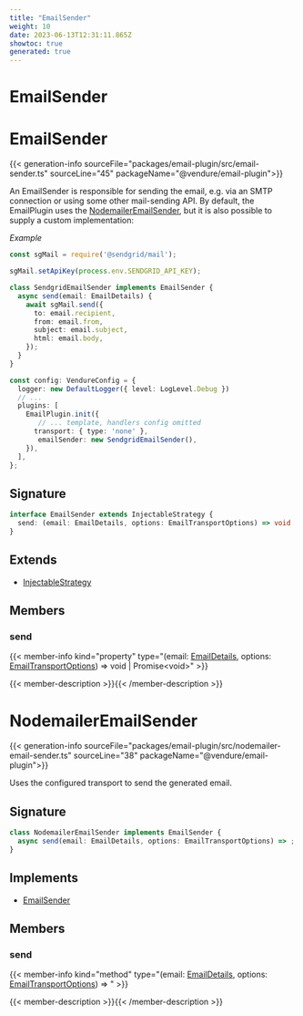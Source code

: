 ```yaml
---
title: "EmailSender"
weight: 10
date: 2023-06-13T12:31:11.865Z
showtoc: true
generated: true
---
```

<!-- This file was generated from the Vendure source. Do not modify. Instead, re-run the "docs:build" script -->

# EmailSender
<div class="symbol">


# EmailSender

{{< generation-info sourceFile="packages/email-plugin/src/email-sender.ts" sourceLine="45" packageName="@vendure/email-plugin">}}

An EmailSender is responsible for sending the email, e.g. via an SMTP connection
or using some other mail-sending API. By default, the EmailPlugin uses the
<a href='/typescript-api/core-plugins/email-plugin/email-sender#nodemaileremailsender'>NodemailerEmailSender</a>, but it is also possible to supply a custom implementation:

*Example*

```TypeScript
const sgMail = require('@sendgrid/mail');

sgMail.setApiKey(process.env.SENDGRID_API_KEY);

class SendgridEmailSender implements EmailSender {
  async send(email: EmailDetails) {
    await sgMail.send({
      to: email.recipient,
      from: email.from,
      subject: email.subject,
      html: email.body,
    });
  }
}

const config: VendureConfig = {
  logger: new DefaultLogger({ level: LogLevel.Debug })
  // ...
  plugins: [
    EmailPlugin.init({
       // ... template, handlers config omitted
      transport: { type: 'none' },
       emailSender: new SendgridEmailSender(),
    }),
  ],
};
```

## Signature

```TypeScript
interface EmailSender extends InjectableStrategy {
  send: (email: EmailDetails, options: EmailTransportOptions) => void | Promise<void>;
}
```
## Extends

 * <a href='/typescript-api/common/injectable-strategy#injectablestrategy'>InjectableStrategy</a>


## Members

### send

{{< member-info kind="property" type="(email: <a href='/typescript-api/core-plugins/email-plugin/email-plugin-types#emaildetails'>EmailDetails</a>, options: <a href='/typescript-api/core-plugins/email-plugin/transport-options#emailtransportoptions'>EmailTransportOptions</a>) =&#62; void | Promise&#60;void&#62;"  >}}

{{< member-description >}}{{< /member-description >}}


</div>
<div class="symbol">


# NodemailerEmailSender

{{< generation-info sourceFile="packages/email-plugin/src/nodemailer-email-sender.ts" sourceLine="38" packageName="@vendure/email-plugin">}}

Uses the configured transport to send the generated email.

## Signature

```TypeScript
class NodemailerEmailSender implements EmailSender {
  async send(email: EmailDetails, options: EmailTransportOptions) => ;
}
```
## Implements

 * <a href='/typescript-api/core-plugins/email-plugin/email-sender#emailsender'>EmailSender</a>


## Members

### send

{{< member-info kind="method" type="(email: <a href='/typescript-api/core-plugins/email-plugin/email-plugin-types#emaildetails'>EmailDetails</a>, options: <a href='/typescript-api/core-plugins/email-plugin/transport-options#emailtransportoptions'>EmailTransportOptions</a>) => "  >}}

{{< member-description >}}{{< /member-description >}}


</div>
